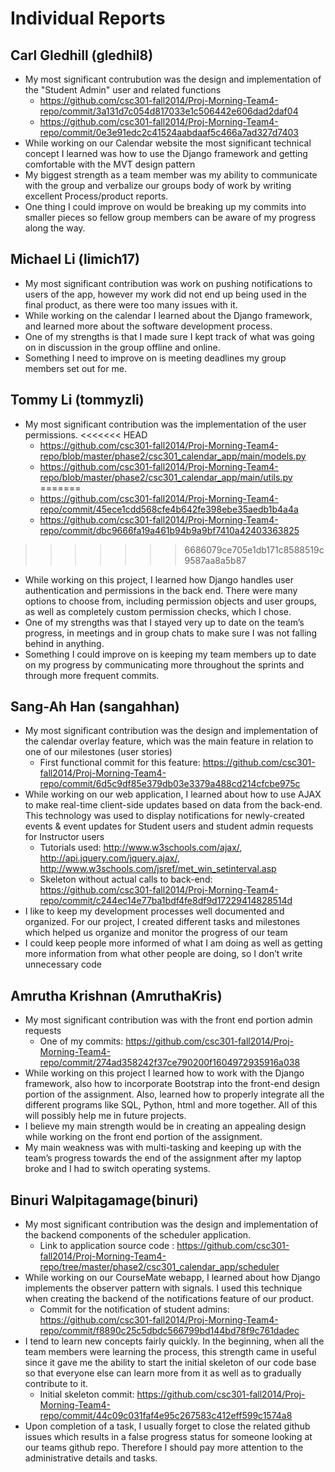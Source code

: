 # Individual Reports

## Carl Gledhill (gledhil8)
- My most significant contrubution was the design and implementation of the "Student Admin" user and related functions
    - https://github.com/csc301-fall2014/Proj-Morning-Team4-repo/commit/3a131d7c054d817033e1c506442e606dad2daf04 
    - https://github.com/csc301-fall2014/Proj-Morning-Team4-repo/commit/0e3e91edc2c41524aabdaaf5c466a7ad327d7403
- While working on our Calendar website the most significant technical concept I learned was how to use the Django framework and getting comfortable with the MVT design pattern
- My biggest strength as a team member was my ability to communicate with the group and verbalize our groups body of work by writing excellent Process/product reports.
- One thing I could improve on would be breaking up my commits into smaller pieces so fellow group members can be aware of my progress along the way.

## Michael Li (limich17)

- My most significant contribution was work on pushing notifications to users of the app, however my work did not end up being used in the final product, as there were too many issues with it.
- While working on the calendar I learned about the Django framework, and learned more about the software development process. 
- One of my strengths is that I made sure I kept track of what was going on in discussion in the group offline and online. 
- Something I need to improve on is meeting deadlines my group members set out for me.


## Tommy Li (tommyzli)
- My most significant contribution was the implementation of the user permissions. 
<<<<<<< HEAD
    - https://github.com/csc301-fall2014/Proj-Morning-Team4-repo/blob/master/phase2/csc301_calendar_app/main/models.py
    - https://github.com/csc301-fall2014/Proj-Morning-Team4-repo/blob/master/phase2/csc301_calendar_app/main/utils.py 
=======
    - https://github.com/csc301-fall2014/Proj-Morning-Team4-repo/commit/45ece1cdd568cfe4b642fe398ebe35aedb1b4a4a
    - https://github.com/csc301-fall2014/Proj-Morning-Team4-repo/commit/dbc9666fa19a461b94b9a9bf7410a42403363825
>>>>>>> 6686079ce705e1db171c8588519c9587aa8a5b87
- While working on this project, I learned how Django handles user authentication and permissions in the back end. There were many options to choose from, including permission objects and user groups, as well as completely custom permission checks, which I chose.
- One of my strengths was that I stayed very up to date on the team’s progress, in meetings and in group chats to make sure I was not falling behind in anything.
- Something I could improve on is keeping my team members up to date on my progress by communicating more throughout the sprints and through more frequent commits.

## Sang-Ah Han (sangahhan)
- My most significant contribution was the design and implementation of the calendar overlay feature, which was the main feature in relation to one of our milestones (user stories)
    - First functional commit for this feature: https://github.com/csc301-fall2014/Proj-Morning-Team4-repo/commit/6d5c9df85e379db03e3379a488cd214cfcbe975c
- While working on our web application, I learned about how to use AJAX to make real-time client-side updates based on data from the back-end. This technology was used to display notifications for newly-created events & event updates for Student users and student admin requests for Instructor users
    - Tutorials used: http://www.w3schools.com/ajax/, http://api.jquery.com/jquery.ajax/, http://www.w3schools.com/jsref/met_win_setinterval.asp 
    - Skeleton without actual calls to back-end: https://github.com/csc301-fall2014/Proj-Morning-Team4-repo/commit/c244ec14e77ba1bdf4fe8df9d17229414828514d
- I like to keep my development processes well documented and organized. For our project, I created different tasks and milestones which helped us organize and monitor the progress of our team
- I could keep people more informed of what I am doing as well as getting more information from what other people are doing, so I don’t write unnecessary code

## Amrutha Krishnan (AmruthaKris)
- My most significant contribution was with the front end portion admin requests
    - One of my commits: https://github.com/csc301-fall2014/Proj-Morning-Team4-repo/commit/274ad358242f37ce790200f1604972935916a038
- While working on this project I learned how to work with the Django framework, also how to incorporate Bootstrap into the front-end design portion of the assignment. Also, learned how to properly integrate all the different programs like SQL, Python, html and more together. All of this will possibly help me in future projects.
- I believe my main strength would be in creating an appealing design while working on the front end portion of the assignment.
- My main weakness was with multi-tasking and keeping up with the team’s progress towards the end of the assignment after my laptop broke and I had to switch operating systems. 

## Binuri Walpitagamage(binuri)
- My most significant contribution was the design and implementation of the backend components of the scheduler application.
    - Link to application source code : https://github.com/csc301-fall2014/Proj-Morning-Team4-repo/tree/master/phase2/csc301_calendar_app/scheduler
- While working on our CourseMate webapp, I learned about how Django implements the observer pattern with signals. I used this technique when creating the backend of the notifications feature of our product.
    - Commit for the notification of student admins: https://github.com/csc301-fall2014/Proj-Morning-Team4-repo/commit/f8890c25c5dbdc566799bd144bd78f9c761dadec 
- I tend to learn new concepts fairly quickly. In the beginning, when all the team members were learning the process, this strength came in useful since it gave me the ability to start the initial skeleton of our code base so that everyone else can learn more from it as well as to gradually contribute to it.
    - Initial skeleton commit: https://github.com/csc301-fall2014/Proj-Morning-Team4-repo/commit/44c09c031faf4e95c267583c412eff599c1574a8
- Upon completion of a task, I usually forget to close the related github issues which results in a false progress status for someone looking at our teams github repo. Therefore I should pay more attention to the administrative details and tasks.
